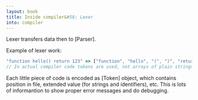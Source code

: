 ```yaml
---
layout: book
title: Inside compiler&#58; Lexer
into: compiler
---
```


<!-- TODO (from docs to here only) -->

Lexer transfers data then to [Parser].

Example of lexer work:

```ts
"function hello() return 123" => ["function", "hello", "(", ")", "return", "123"]
// In actual compiler code tokens are used, not arrays of plain strings
```

Each little piece of code is encoded as [Token] object, which contains position in file, extended value (for strings and identifiers), etc.
This is lots of informantion to show proper error messages and do debugging.

<!-- Related code: -->
<!-- Want to contribute? List of incomplete features: -->
